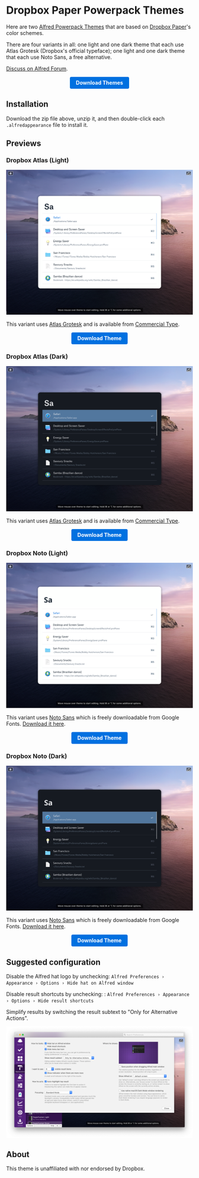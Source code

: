 <style type="text/css">
.button {
  -moz-user-drag:none;
  -moz-user-select:none;
  -ms-touch-action:manipulation;
  -ms-user-drag:none;
  -ms-user-select:none;
  -o-user-drag:none;
  -webkit-user-drag:none;
  -webkit-user-select:none;
  background-color:#0070e0;
  border:none;
  border-radius:4px;
  box-sizing:border-box;
  color:#fff;
  cursor:pointer;
  display:inline-block;
  font-family:AtlasGrotesk,NotoSansCJKjp,-apple-system,BlinkMacSystemFont,"Segoe UI",Roboto,Oxygen,Ubuntu,Cantarell,"Open Sans","Helvetica Neue",sans-serif;
  font-size:14px;
  font-weight:700;
  height:32px;
  line-height:32px;
  padding:0 16px;
  text-align:center;
  text-decoration:none;
  touch-action:manipulation;
  user-drag:none;
  user-select:none;
  vertical-align:middle;
  white-space:nowrap;
  zoom:1;
}

.button:hover,.button:focus {
  background-color:#007af5;
  color:#fff;
}

.button:visited {
  background-color:#0070e0;
  border:none;
  color:#fff;
  font-weight:500;
  line-height:32px;
  padding:0 16px;
}
</style>

# Dropbox Paper Powerpack Themes

Here are two [Alfred Powerpack Themes](https://www.alfredapp.com/help/appearance/) that are based on [Dropbox Paper](https://paper.dropbox.com)'s color schemes.

There are four variants in all: one light and one dark theme that each use Atlas Grotesk (Dropbox's official typeface); one light and one dark theme that each use Noto Sans, a free alternative.

[Discuss on Alfred Forum](https://www.alfredforum.com/topic/15830-dropbox-paper-inspired-themes/).

<p align="center">
  <a href="https://github.com/chrismessina/alfred-app/raw/master/themes/dropbox-paper/dropbox-paper-themes.zip" class="button">
    Download Themes
  </a>
</p>

## Installation

Download the zip file above, unzip it, and then double-click each `.alfredappearance` file to install it.

## Previews

### Dropbox Atlas (Light)

[![Dropbox Atlas (Light) - Alfred Theme Preview](./assets/dropbox-atlas-light.png)](./assets/dropbox-atlas-light.png)

This variant uses [Atlas Grotesk](https://commercialtype.com/catalog/atlas/atlas_grotesk) and is available from [Commercial Type](https://commercialtype.com).

<p align="center">
  <a href="https://github.com/chrismessina/alfred-app/raw/master/themes/dropbox-paper/dropbox-atlas-light.zip" class="button">
    Download Theme
  </a>
</p>

### Dropbox Atlas (Dark)

[![Dropbox Atlas (Dark) - Alfred Theme Preview](./assets/dropbox-atlas-dark.png)](./assets/dropbox-atlas-dark.png)

This variant uses [Atlas Grotesk](https://commercialtype.com/catalog/atlas/atlas_grotesk) and is available from [Commercial Type](https://commercialtype.com).

<p align="center">
  <a href="https://github.com/chrismessina/alfred-app/raw/master/themes/dropbox-paper/dropbox-atlas-dark.zip" class="button">
    Download Theme
  </a>
</p>

### Dropbox Noto (Light)

[![Dropbox Noto (Light) - Alfred Theme Preview](./assets/dropbox-noto-light.png)](./assets/dropbox-noto-light.png)

This variant uses [Noto Sans](https://fonts.google.com/specimen/Noto+Sans) which is freely downloadable from Google Fonts. [Download it here](https://fonts.google.com/download?family=Noto%20Sans).

<p align="center">
  <a href="https://github.com/chrismessina/alfred-app/raw/master/themes/dropbox-paper/dropbox-noto-light.zip" class="button">
    Download Theme
  </a>
</p>

### Dropbox Noto (Dark)

[![Dropbox Noto (Dark) - Alfred Theme Preview](./assets/dropbox-noto-dark.png)](./assets/dropbox-noto-dark.png)

This variant uses [Noto Sans](https://fonts.google.com/specimen/Noto+Sans) which is freely downloadable from Google Fonts. [Download it here](https://fonts.google.com/download?family=Noto%20Sans).

<p align="center">
  <a href="https://github.com/chrismessina/alfred-app/raw/master/themes/dropbox-paper/dropbox-noto-dark.zip" class="button">
    Download Theme
  </a>
</p>

## Suggested configuration

Disable the Alfred hat logo by unchecking: `Alfred Preferences › Appearance › Options › Hide hat on Alfred window`

Disable result shortcuts by unchecking: : `Alfred Preferences › Appearance › Options › Hide result shortcuts`

Simplify results by switching the result subtext to "Only for Alternative Actions".

[![Alfred Appearance Options](./assets/alfred-appearance-options.png)](./assets/alfred-appearance-options.png)


## About

This theme is unaffiliated with nor endorsed by Dropbox.
